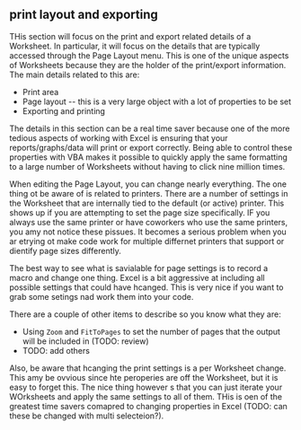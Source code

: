 ## print layout and exporting

THis section will focus on the print and export related details of a Worksheet. In particular, it will focus on the details that are typically accessed through the Page Layout menu. This is one of the unique aspects of Worksheets because they are the holder of the print/export information. The main details related to this are:

- Print area
- Page layout -- this is a very large object with a lot of properties to be set
- Exporting and printing

The details in this section can be a real time saver because one of the more tedious aspects of working with Excel is ensuring that your reports/graphs/data will print or export correctly. Being able to control these properties with VBA makes it possible to quickly apply the same formatting to a large number of Worksheets without having to click nine million times.

When editing the Page Layout, you can change nearly everything. The one thing ot be aware of is related to printers. There are a number of settings in the Worksheet that are internally tied to the default (or active) printer. This shows up if you are attempting to set the page size specifically. IF you always use the same printer or have coworkers who use the same printers, you amy not notice these pissues. It becomes a serious problem when you ar etrying ot make code work for multiple differnet printers that support or dientify page sizes differently.

The best way to see what is savialable for page settings is to record a macro and change one thing. Excel is a bit aggressive at including all possible settings that could have hcanged. This is very nice if you want to grab some setings nad work them into your code.

There are a couple of other items to describe so you know what they are:

- Using `Zoom` and `FitToPages` to set the number of pages that the output will be included in (TODO: review)
- TODO: add others

Also, be aware that hcanging the print settings is a per Worksheet change. This amy be ovvious since hte peroperies are off the Worksheet, but it is easy to forget this. The nice thing however s that you can just iterate your WOrksheets and apply the same settings to all of them. THis is oen of the greatest time savers comapred to changing properties in Excel (TODO: can these be changed with multi selecteion?).
